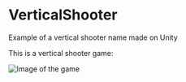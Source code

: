 # VerticalShooter
Example of a vertical shooter name made on Unity

This is a vertical shooter game:

![Image of the game](http://juanmaramon.com/assets/img/shooter.png)
